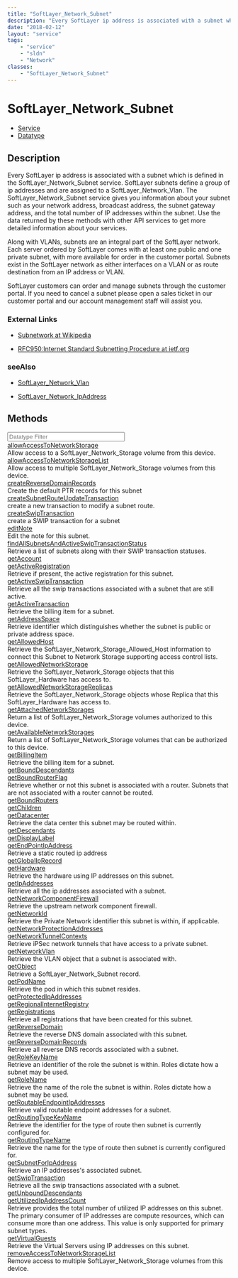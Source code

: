 ```yaml
---
title: "SoftLayer_Network_Subnet"
description: "Every SoftLayer ip address is associated with a subnet which is defined in the SoftLayer_Network_Subnet service. SoftLay... "
date: "2018-02-12"
layout: "service"
tags:
    - "service"
    - "sldn"
    - "Network"
classes:
    - "SoftLayer_Network_Subnet"
---
```

# SoftLayer_Network_Subnet
<div id='service-datatype'>
    <ul id='sldn-reference-tabs'>
    <li id='service'> <a href='/reference/services/SoftLayer_Network_Subnet' >Service</a></li>    <li id='datatype'> <a href='/reference/datatypes/SoftLayer_Network_Subnet' >Datatype</a></li>
    </ul>
</div>

## Description
Every SoftLayer ip address is associated with a subnet which is defined in the SoftLayer_Network_Subnet service. SoftLayer subnets define a group of ip addresses and are assigned to a SoftLayer_Network_Vlan.  The SoftLayer_Network_Subnet service gives you information about your subnet such as your network address, broadcast address, the subnet gateway address, and the total number of IP addresses within the subnet. Use the data returned by these methods with other API services to get more detailed information about your services. 

Along with VLANs, subnets are an integral part of the SoftLayer network. Each server ordered by SoftLayer comes with at least one public and one private subnet, with more available for order in the customer portal. Subnets exist in the SoftLayer network as either interfaces on a VLAN or as route destination from an IP address or VLAN. 

SoftLayer customers can order and manage subnets through the customer portal. If you need to cancel a subnet please open a sales ticket in our customer portal and our account management staff will assist you. 

### External Links


* [Subnetwork at Wikipedia](http://en.wikipedia.org/wiki/Subnetwork)


* [RFC950:Internet Standard Subnetting Procedure at ietf.org](http://tools.ietf.org/html/rfc950)




### seeAlso

* [SoftLayer_Network_Vlan](/reference/services/SoftLayer_Network_Vlan )


* [SoftLayer_Network_IpAddress](/reference/datatypes/SoftLayer_Network_IpAddress )


        
<div id="properties" class="content">
    <h2>Methods</h2>
    <div class="view-filters">
        <div class="clearfix">
            <div class="search-input-box">
                <input placeholder="Datatype Filter" onkeyup="titleSearch(inputId='edit-combine', divId='method-div', elementClass='method-row')" 
                    type="text" id="edit-combine" value="" size="30" maxlength="128" class="form-text">
            </div>
        </div>
    </div>
    <div id="method-div">
            <div class="method-row">
                        <span class='view-field-title'><a href='/reference/services/SoftLayer_Network_Subnet/allowAccessToNetworkStorage'> allowAccessToNetworkStorage</a> </span>
            <div class='views-field-body'>Allow access to a SoftLayer_Network_Storage volume from this device. </div>
        </div>
            <div class="method-row">
                        <span class='view-field-title'><a href='/reference/services/SoftLayer_Network_Subnet/allowAccessToNetworkStorageList'> allowAccessToNetworkStorageList</a> </span>
            <div class='views-field-body'>Allow access to multiple SoftLayer_Network_Storage volumes from this device. </div>
        </div>
            <div class="method-row">
                        <span class='view-field-title'><a href='/reference/services/SoftLayer_Network_Subnet/createReverseDomainRecords'> createReverseDomainRecords</a> </span>
            <div class='views-field-body'>Create the default PTR records for this subnet</div>
        </div>
            <div class="method-row">
                        <span class='view-field-title'><a href='/reference/services/SoftLayer_Network_Subnet/createSubnetRouteUpdateTransaction'> createSubnetRouteUpdateTransaction</a> </span>
            <div class='views-field-body'>create a new transaction to modify a subnet route.</div>
        </div>
            <div class="method-row">
                        <span class='view-field-title'><a href='/reference/services/SoftLayer_Network_Subnet/createSwipTransaction'> createSwipTransaction</a> </span>
            <div class='views-field-body'>create a SWIP transaction for a subnet</div>
        </div>
            <div class="method-row">
                        <span class='view-field-title'><a href='/reference/services/SoftLayer_Network_Subnet/editNote'> editNote</a> </span>
            <div class='views-field-body'>Edit the note for this subnet.</div>
        </div>
            <div class="method-row">
                        <span class='view-field-title'><a href='/reference/services/SoftLayer_Network_Subnet/findAllSubnetsAndActiveSwipTransactionStatus'> findAllSubnetsAndActiveSwipTransactionStatus</a> </span>
            <div class='views-field-body'>Retrieve a list of subnets along with their SWIP transaction statuses.</div>
        </div>
            <div class="method-row">
                        <span class='view-field-title'><a href='/reference/services/SoftLayer_Network_Subnet/getAccount'> getAccount</a> </span>
            <div class='views-field-body'></div>
        </div>
            <div class="method-row">
                        <span class='view-field-title'><a href='/reference/services/SoftLayer_Network_Subnet/getActiveRegistration'> getActiveRegistration</a> </span>
            <div class='views-field-body'>Retrieve if present, the active registration for this subnet.</div>
        </div>
            <div class="method-row">
                        <span class='view-field-title'><a href='/reference/services/SoftLayer_Network_Subnet/getActiveSwipTransaction'> getActiveSwipTransaction</a> </span>
            <div class='views-field-body'>Retrieve all the swip transactions associated with a subnet that are still active.</div>
        </div>
            <div class="method-row">
                        <span class='view-field-title'><a href='/reference/services/SoftLayer_Network_Subnet/getActiveTransaction'> getActiveTransaction</a> </span>
            <div class='views-field-body'>Retrieve the billing item for a subnet.</div>
        </div>
            <div class="method-row">
                        <span class='view-field-title'><a href='/reference/services/SoftLayer_Network_Subnet/getAddressSpace'> getAddressSpace</a> </span>
            <div class='views-field-body'>Retrieve identifier which distinguishes whether the subnet is public or private address space.</div>
        </div>
            <div class="method-row">
                        <span class='view-field-title'><a href='/reference/services/SoftLayer_Network_Subnet/getAllowedHost'> getAllowedHost</a> </span>
            <div class='views-field-body'>Retrieve the SoftLayer_Network_Storage_Allowed_Host information to connect this Subnet to Network Storage supporting access control lists.</div>
        </div>
            <div class="method-row">
                        <span class='view-field-title'><a href='/reference/services/SoftLayer_Network_Subnet/getAllowedNetworkStorage'> getAllowedNetworkStorage</a> </span>
            <div class='views-field-body'>Retrieve the SoftLayer_Network_Storage objects that this SoftLayer_Hardware has access to.</div>
        </div>
            <div class="method-row">
                        <span class='view-field-title'><a href='/reference/services/SoftLayer_Network_Subnet/getAllowedNetworkStorageReplicas'> getAllowedNetworkStorageReplicas</a> </span>
            <div class='views-field-body'>Retrieve the SoftLayer_Network_Storage objects whose Replica that this SoftLayer_Hardware has access to.</div>
        </div>
            <div class="method-row">
                        <span class='view-field-title'><a href='/reference/services/SoftLayer_Network_Subnet/getAttachedNetworkStorages'> getAttachedNetworkStorages</a> </span>
            <div class='views-field-body'>Return a list of SoftLayer_Network_Storage volumes authorized to this device. </div>
        </div>
            <div class="method-row">
                        <span class='view-field-title'><a href='/reference/services/SoftLayer_Network_Subnet/getAvailableNetworkStorages'> getAvailableNetworkStorages</a> </span>
            <div class='views-field-body'>Return a list of SoftLayer_Network_Storage volumes that can be authorized to this device. </div>
        </div>
            <div class="method-row">
                        <span class='view-field-title'><a href='/reference/services/SoftLayer_Network_Subnet/getBillingItem'> getBillingItem</a> </span>
            <div class='views-field-body'>Retrieve the billing item for a subnet.</div>
        </div>
            <div class="method-row">
                        <span class='view-field-title'><a href='/reference/services/SoftLayer_Network_Subnet/getBoundDescendants'> getBoundDescendants</a> </span>
            <div class='views-field-body'></div>
        </div>
            <div class="method-row">
                        <span class='view-field-title'><a href='/reference/services/SoftLayer_Network_Subnet/getBoundRouterFlag'> getBoundRouterFlag</a> </span>
            <div class='views-field-body'>Retrieve whether or not this subnet is associated with a router. Subnets that are not associated with a router cannot be routed.</div>
        </div>
            <div class="method-row">
                        <span class='view-field-title'><a href='/reference/services/SoftLayer_Network_Subnet/getBoundRouters'> getBoundRouters</a> </span>
            <div class='views-field-body'></div>
        </div>
            <div class="method-row">
                        <span class='view-field-title'><a href='/reference/services/SoftLayer_Network_Subnet/getChildren'> getChildren</a> </span>
            <div class='views-field-body'></div>
        </div>
            <div class="method-row">
                        <span class='view-field-title'><a href='/reference/services/SoftLayer_Network_Subnet/getDatacenter'> getDatacenter</a> </span>
            <div class='views-field-body'>Retrieve the data center this subnet may be routed within.</div>
        </div>
            <div class="method-row">
                        <span class='view-field-title'><a href='/reference/services/SoftLayer_Network_Subnet/getDescendants'> getDescendants</a> </span>
            <div class='views-field-body'></div>
        </div>
            <div class="method-row">
                        <span class='view-field-title'><a href='/reference/services/SoftLayer_Network_Subnet/getDisplayLabel'> getDisplayLabel</a> </span>
            <div class='views-field-body'></div>
        </div>
            <div class="method-row">
                        <span class='view-field-title'><a href='/reference/services/SoftLayer_Network_Subnet/getEndPointIpAddress'> getEndPointIpAddress</a> </span>
            <div class='views-field-body'>Retrieve a static routed ip address</div>
        </div>
            <div class="method-row">
                        <span class='view-field-title'><a href='/reference/services/SoftLayer_Network_Subnet/getGlobalIpRecord'> getGlobalIpRecord</a> </span>
            <div class='views-field-body'></div>
        </div>
            <div class="method-row">
                        <span class='view-field-title'><a href='/reference/services/SoftLayer_Network_Subnet/getHardware'> getHardware</a> </span>
            <div class='views-field-body'>Retrieve the hardware using IP addresses on this subnet.</div>
        </div>
            <div class="method-row">
                        <span class='view-field-title'><a href='/reference/services/SoftLayer_Network_Subnet/getIpAddresses'> getIpAddresses</a> </span>
            <div class='views-field-body'>Retrieve all the ip addresses associated with a subnet.</div>
        </div>
            <div class="method-row">
                        <span class='view-field-title'><a href='/reference/services/SoftLayer_Network_Subnet/getNetworkComponentFirewall'> getNetworkComponentFirewall</a> </span>
            <div class='views-field-body'>Retrieve the upstream network component firewall.</div>
        </div>
            <div class="method-row">
                        <span class='view-field-title'><a href='/reference/services/SoftLayer_Network_Subnet/getNetworkId'> getNetworkId</a> </span>
            <div class='views-field-body'>Retrieve the Private Network identifier this subnet is within, if applicable.</div>
        </div>
            <div class="method-row">
                        <span class='view-field-title'><a href='/reference/services/SoftLayer_Network_Subnet/getNetworkProtectionAddresses'> getNetworkProtectionAddresses</a> </span>
            <div class='views-field-body'></div>
        </div>
            <div class="method-row">
                        <span class='view-field-title'><a href='/reference/services/SoftLayer_Network_Subnet/getNetworkTunnelContexts'> getNetworkTunnelContexts</a> </span>
            <div class='views-field-body'>Retrieve iPSec network tunnels that have access to a private subnet.</div>
        </div>
            <div class="method-row">
                        <span class='view-field-title'><a href='/reference/services/SoftLayer_Network_Subnet/getNetworkVlan'> getNetworkVlan</a> </span>
            <div class='views-field-body'>Retrieve the VLAN object that a subnet is associated with.</div>
        </div>
            <div class="method-row">
                        <span class='view-field-title'><a href='/reference/services/SoftLayer_Network_Subnet/getObject'> getObject</a> </span>
            <div class='views-field-body'>Retrieve a SoftLayer_Network_Subnet record.</div>
        </div>
            <div class="method-row">
                        <span class='view-field-title'><a href='/reference/services/SoftLayer_Network_Subnet/getPodName'> getPodName</a> </span>
            <div class='views-field-body'>Retrieve the pod in which this subnet resides.</div>
        </div>
            <div class="method-row">
                        <span class='view-field-title'><a href='/reference/services/SoftLayer_Network_Subnet/getProtectedIpAddresses'> getProtectedIpAddresses</a> </span>
            <div class='views-field-body'></div>
        </div>
            <div class="method-row">
                        <span class='view-field-title'><a href='/reference/services/SoftLayer_Network_Subnet/getRegionalInternetRegistry'> getRegionalInternetRegistry</a> </span>
            <div class='views-field-body'></div>
        </div>
            <div class="method-row">
                        <span class='view-field-title'><a href='/reference/services/SoftLayer_Network_Subnet/getRegistrations'> getRegistrations</a> </span>
            <div class='views-field-body'>Retrieve all registrations that have been created for this subnet.</div>
        </div>
            <div class="method-row">
                        <span class='view-field-title'><a href='/reference/services/SoftLayer_Network_Subnet/getReverseDomain'> getReverseDomain</a> </span>
            <div class='views-field-body'>Retrieve the reverse DNS domain associated with this subnet.</div>
        </div>
            <div class="method-row">
                        <span class='view-field-title'><a href='/reference/services/SoftLayer_Network_Subnet/getReverseDomainRecords'> getReverseDomainRecords</a> </span>
            <div class='views-field-body'>Retrieve all reverse DNS records associated with a subnet.</div>
        </div>
            <div class="method-row">
                        <span class='view-field-title'><a href='/reference/services/SoftLayer_Network_Subnet/getRoleKeyName'> getRoleKeyName</a> </span>
            <div class='views-field-body'>Retrieve an identifier of the role the subnet is within. Roles dictate how a subnet may be used.</div>
        </div>
            <div class="method-row">
                        <span class='view-field-title'><a href='/reference/services/SoftLayer_Network_Subnet/getRoleName'> getRoleName</a> </span>
            <div class='views-field-body'>Retrieve the name of the role the subnet is within. Roles dictate how a subnet may be used.</div>
        </div>
            <div class="method-row">
                        <span class='view-field-title'><a href='/reference/services/SoftLayer_Network_Subnet/getRoutableEndpointIpAddresses'> getRoutableEndpointIpAddresses</a> </span>
            <div class='views-field-body'>Retrieve valid routable endpoint addresses for a subnet.</div>
        </div>
            <div class="method-row">
                        <span class='view-field-title'><a href='/reference/services/SoftLayer_Network_Subnet/getRoutingTypeKeyName'> getRoutingTypeKeyName</a> </span>
            <div class='views-field-body'>Retrieve the identifier for the type of route then subnet is currently configured for.</div>
        </div>
            <div class="method-row">
                        <span class='view-field-title'><a href='/reference/services/SoftLayer_Network_Subnet/getRoutingTypeName'> getRoutingTypeName</a> </span>
            <div class='views-field-body'>Retrieve the name for the type of route then subnet is currently configured for.</div>
        </div>
            <div class="method-row">
                        <span class='view-field-title'><a href='/reference/services/SoftLayer_Network_Subnet/getSubnetForIpAddress'> getSubnetForIpAddress</a> </span>
            <div class='views-field-body'>Retrieve an IP addresses's associated subnet.</div>
        </div>
            <div class="method-row">
                        <span class='view-field-title'><a href='/reference/services/SoftLayer_Network_Subnet/getSwipTransaction'> getSwipTransaction</a> </span>
            <div class='views-field-body'>Retrieve all the swip transactions associated with a subnet.</div>
        </div>
            <div class="method-row">
                        <span class='view-field-title'><a href='/reference/services/SoftLayer_Network_Subnet/getUnboundDescendants'> getUnboundDescendants</a> </span>
            <div class='views-field-body'></div>
        </div>
            <div class="method-row">
                        <span class='view-field-title'><a href='/reference/services/SoftLayer_Network_Subnet/getUtilizedIpAddressCount'> getUtilizedIpAddressCount</a> </span>
            <div class='views-field-body'>Retrieve provides the total number of utilized IP addresses on this subnet. The primary consumer of IP addresses are compute resources, which can consume more than one address. This value is only supported for primary subnet types.</div>
        </div>
            <div class="method-row">
                        <span class='view-field-title'><a href='/reference/services/SoftLayer_Network_Subnet/getVirtualGuests'> getVirtualGuests</a> </span>
            <div class='views-field-body'>Retrieve the Virtual Servers using IP addresses on this subnet.</div>
        </div>
            <div class="method-row">
                        <span class='view-field-title'><a href='/reference/services/SoftLayer_Network_Subnet/removeAccessToNetworkStorageList'> removeAccessToNetworkStorageList</a> </span>
            <div class='views-field-body'>Remove access to multiple SoftLayer_Network_Storage volumes from this device. </div>
        </div>
        </div>
</div>

